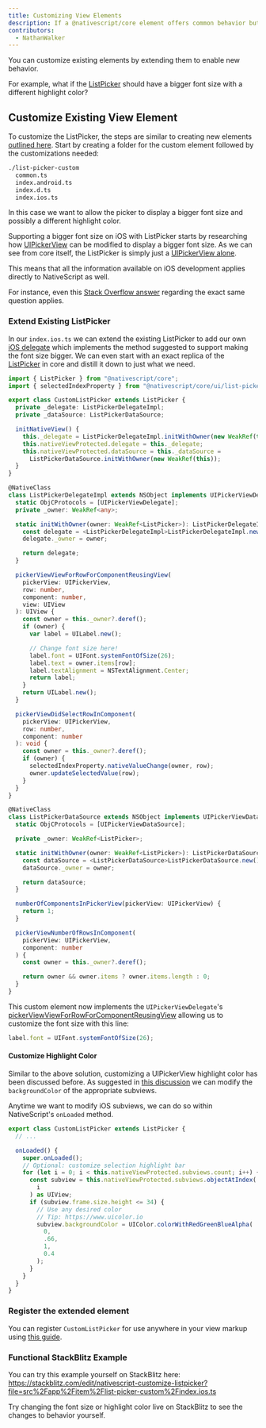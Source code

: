 ```yaml
---
title: Customizing View Elements
description: If a @nativescript/core element offers common behavior but your app needs something extra from them, you can extend them.
contributors:
  - NathanWalker
---
```


You can customize existing elements by extending them to enable new behavior.

For example, what if the [ListPicker](/ui/list-picker) should have a bigger font size with a different highlight color?

## Customize Existing View Element

To customize the ListPicker, the steps are similar to creating new elements [outlined here](/guide/create-custom-native-elements). Start by creating a folder for the custom element followed by the customizations needed:

```bash
./list-picker-custom
  common.ts
  index.android.ts
  index.d.ts
  index.ios.ts
```

In this case we want to allow the picker to display a bigger font size and possibly a different highlight color.

Supporting a bigger font size on iOS with ListPicker starts by researching how [UIPickerView](https://developer.apple.com/documentation/uikit/uipickerview?language=objc) can be modified to display a bigger font size. As we can see from core itself, the ListPicker is simply just a [UIPickerView alone](https://github.com/NativeScript/NativeScript/blob/96af6fa83e586a1c443c8b179701450d803e12aa/packages/core/ui/list-picker/index.ios.ts#L15).

This means that all the information available on iOS development applies directly to NativeScript as well.

For instance, even this [Stack Overflow answer](https://stackoverflow.com/a/48744047) regarding the exact same question applies.

### Extend Existing ListPicker

In our `index.ios.ts` we can extend the existing ListPicker to add our own [iOS delegate](https://developer.apple.com/documentation/uikit/uipickerviewdelegate?language=objc) which implements the method suggested to support making the font size bigger. We can even start with an exact replica of the [ListPicker](https://github.com/NativeScript/NativeScript/blob/main/packages/core/ui/list-picker/index.ios.ts) in core and distill it down to just what we need.

```ts
import { ListPicker } from "@nativescript/core";
import { selectedIndexProperty } from "@nativescript/core/ui/list-picker/list-picker-common";

export class CustomListPicker extends ListPicker {
  private _delegate: ListPickerDelegateImpl;
  private _dataSource: ListPickerDataSource;

  initNativeView() {
    this._delegate = ListPickerDelegateImpl.initWithOwner(new WeakRef(this));
    this.nativeViewProtected.delegate = this._delegate;
    this.nativeViewProtected.dataSource = this._dataSource =
      ListPickerDataSource.initWithOwner(new WeakRef(this));
  }
}

@NativeClass
class ListPickerDelegateImpl extends NSObject implements UIPickerViewDelegate {
  static ObjCProtocols = [UIPickerViewDelegate];
  private _owner: WeakRef<any>;

  static initWithOwner(owner: WeakRef<ListPicker>): ListPickerDelegateImpl {
    const delegate = <ListPickerDelegateImpl>ListPickerDelegateImpl.new();
    delegate._owner = owner;

    return delegate;
  }

  pickerViewViewForRowForComponentReusingView(
    pickerView: UIPickerView,
    row: number,
    component: number,
    view: UIView
  ): UIView {
    const owner = this._owner?.deref();
    if (owner) {
      var label = UILabel.new();

      // Change font size here!
      label.font = UIFont.systemFontOfSize(26);
      label.text = owner.items[row];
      label.textAlignment = NSTextAlignment.Center;
      return label;
    }
    return UILabel.new();
  }

  pickerViewDidSelectRowInComponent(
    pickerView: UIPickerView,
    row: number,
    component: number
  ): void {
    const owner = this._owner?.deref();
    if (owner) {
      selectedIndexProperty.nativeValueChange(owner, row);
      owner.updateSelectedValue(row);
    }
  }
}

@NativeClass
class ListPickerDataSource extends NSObject implements UIPickerViewDataSource {
  static ObjCProtocols = [UIPickerViewDataSource];

  private _owner: WeakRef<ListPicker>;

  static initWithOwner(owner: WeakRef<ListPicker>): ListPickerDataSource {
    const dataSource = <ListPickerDataSource>ListPickerDataSource.new();
    dataSource._owner = owner;

    return dataSource;
  }

  numberOfComponentsInPickerView(pickerView: UIPickerView) {
    return 1;
  }

  pickerViewNumberOfRowsInComponent(
    pickerView: UIPickerView,
    component: number
  ) {
    const owner = this._owner?.deref();

    return owner && owner.items ? owner.items.length : 0;
  }
}
```

This custom element now implements the `UIPickerViewDelegate`'s [pickerViewViewForRowForComponentReusingView](https://developer.apple.com/documentation/uikit/uipickerviewdelegate/pickerview(_:viewforrow:forcomponent:reusing:)?language=objc) allowing us to customize the font size with this line:

```ts
label.font = UIFont.systemFontOfSize(26);
```

#### Customize Highlight Color

Similar to the above solution, customizing a UIPickerView highlight color has been discussed before. As suggested in [this discussion](https://stackoverflow.com/a/56392417) we can modify the `backgroundColor` of the appropriate subviews.

Anytime we want to modify iOS subviews, we can do so within NativeScript's `onLoaded` method.

```ts
export class CustomListPicker extends ListPicker {
  // ...

  onLoaded() {
    super.onLoaded();
    // Optional: customize selection highlight bar
    for (let i = 0; i < this.nativeViewProtected.subviews.count; i++) {
      const subview = this.nativeViewProtected.subviews.objectAtIndex(
        i
      ) as UIView;
      if (subview.frame.size.height <= 34) {
        // Use any desired color
        // Tip: https://www.uicolor.io
        subview.backgroundColor = UIColor.colorWithRedGreenBlueAlpha(
          0,
          .66,
          1,
          0.4
        );
      }
    }
  }
}
```

### Register the extended element

You can register `CustomListPicker` for use anywhere in your view markup using [this guide](/guide/create-custom-native-elements).

### Functional StackBlitz Example

You can try this example yourself on StackBlitz here:
https://stackblitz.com/edit/nativescript-customize-listpicker?file=src%2Fapp%2Fitem%2Flist-picker-custom%2Findex.ios.ts

Try changing the font size or highlight color live on StackBlitz to see the changes to behavior yourself.



